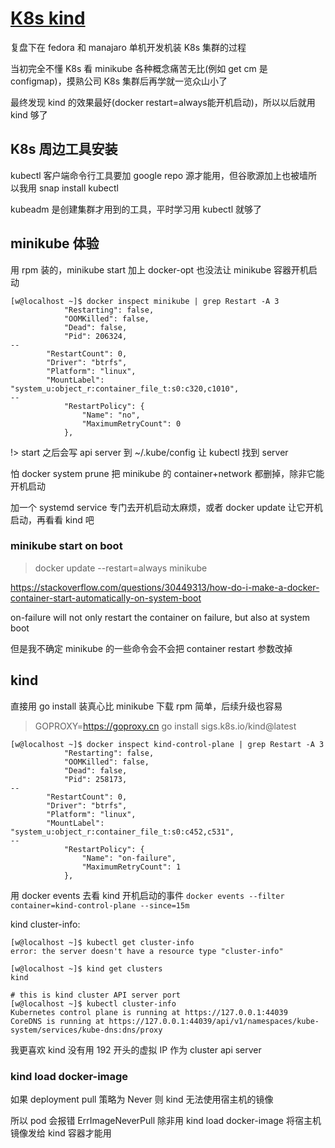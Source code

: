 # [K8s kind](/2022/08/k8s_kind.md)

复盘下在 fedora 和 manajaro 单机开发机装 K8s 集群的过程

当初完全不懂 K8s 看 minikube 各种概念痛苦无比(例如 get cm 是 configmap)，摸熟公司 K8s 集群后再学就一览众山小了

最终发现 kind 的效果最好(docker restart=always能开机启动)，所以以后就用 kind 够了

## K8s 周边工具安装

kubectl 客户端命令行工具要加 google repo 源才能用，但谷歌源加上也被墙所以我用 snap install kubectl

kubeadm 是创建集群才用到的工具，平时学习用 kubectl 就够了

## minikube 体验

用 rpm 装的，minikube start 加上 docker-opt 也没法让 minikube 容器开机启动

```
[w@localhost ~]$ docker inspect minikube | grep Restart -A 3
            "Restarting": false,
            "OOMKilled": false,
            "Dead": false,
            "Pid": 206324,
--
        "RestartCount": 0,
        "Driver": "btrfs",
        "Platform": "linux",
        "MountLabel": "system_u:object_r:container_file_t:s0:c320,c1010",
--
            "RestartPolicy": {
                "Name": "no",
                "MaximumRetryCount": 0
            },
```

!> start 之后会写 api server 到 ~/.kube/config 让 kubectl 找到 server

怕 docker system prune 把 minikube 的 container+network 都删掉，除非它能开机启动

加一个 systemd service 专门去开机启动太麻烦，或者 docker update 让它开机启动，再看看 kind 吧

### minikube start on boot

> docker update --restart=always minikube

<https://stackoverflow.com/questions/30449313/how-do-i-make-a-docker-container-start-automatically-on-system-boot>

on-failure will not only restart the container on failure, but also at system boot

但是我不确定 minikube 的一些命令会不会把 container restart 参数改掉

## kind

直接用 go install 装真心比 minikube 下载 rpm 简单，后续升级也容易

> GOPROXY=https://goproxy.cn go install sigs.k8s.io/kind@latest

```
[w@localhost ~]$ docker inspect kind-control-plane | grep Restart -A 3
            "Restarting": false,
            "OOMKilled": false,
            "Dead": false,
            "Pid": 258173,
--
        "RestartCount": 0,
        "Driver": "btrfs",
        "Platform": "linux",
        "MountLabel": "system_u:object_r:container_file_t:s0:c452,c531",
--
            "RestartPolicy": {
                "Name": "on-failure",
                "MaximumRetryCount": 1
            },
```

用 docker events 去看 kind 开机启动的事件 `docker events --filter container=kind-control-plane --since=15m`

kind cluster-info:

```
[w@localhost ~]$ kubectl get cluster-info
error: the server doesn't have a resource type "cluster-info"

[w@localhost ~]$ kind get clusters
kind

# this is kind cluster API server port
[w@localhost ~]$ kubectl cluster-info
Kubernetes control plane is running at https://127.0.0.1:44039
CoreDNS is running at https://127.0.0.1:44039/api/v1/namespaces/kube-system/services/kube-dns:dns/proxy
```

我更喜欢 kind 没有用 192 开头的虚拟 IP 作为 cluster api server

### kind load docker-image

如果 deployment pull 策略为 Never 则 kind 无法使用宿主机的镜像

所以 pod 会报错 ErrImageNeverPull 除非用 kind load docker-image 将宿主机镜像发给 kind 容器才能用
